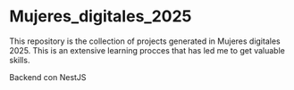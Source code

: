 # Mujeres_digitales_2025
This repository is the collection of projects generated in Mujeres digitales 2025. This is an extensive learning procces that has led me to get valuable skills.

Backend con NestJS
